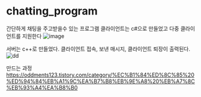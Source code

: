 # chatting_program
간단하게 채팅을 주고받을수 있는 프로그램
클라이언트는 c#으로 만들었고 다중 클라이언트를 지원한다
![image](https://github.com/jug112564/chatting_program/assets/85517298/5b327867-1769-4f42-9a77-61392b52773f)


서버는 c++로 만들었다.
클라이언트 접속, 보낸 매시지, 클라이언트 퇴장이 출력된다.
![dd](https://github.com/jug112564/chatting_program/assets/85517298/59b985b3-ae8a-4509-8589-f8637aeddf73)

만드는 과정
https://oddments123.tistory.com/category/%EC%B1%84%ED%8C%85%20%ED%94%84%EB%A1%9C%EA%B7%B8%EB%9E%A8%20%EB%A7%8C%EB%93%A4%EA%B8%B0
